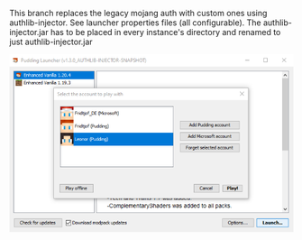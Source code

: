 This branch replaces the legacy mojang auth with custom ones using authlib-injector. See launcher properties files (all configurable). The authlib-injector.jar has to be placed in every instance's directory and renamed to just authlib-injector.jar

![account-select-image](https://github.com/Fridtjof-DE/PuddingLauncher/blob/authlib-injector-integration/pudding1.png?raw=true)
